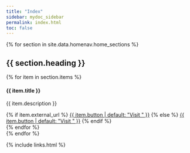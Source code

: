 ```yaml
---
title: "Index"
sidebar: mydoc_sidebar
permalink: index.html
toc: false
---
```


{% for section in site.data.homenav.home_sections %}
## {{ section.heading }}

<div class="row">
    {% for item in section.items %}
    <div class="col-md-4 col-sm-6">
        <div class="panel panel-default text-center">
            <div class="panel-heading">
                <span class="fa-stack fa-5x">
                      <i class="fas fa-circle fa-stack-2x text-primary"></i>
                      <i class="{{ item.icon }} fa-stack-1x fa-inverse"></i>
                </span>
            </div>
            <div class="panel-body">
                <h4>{{ item.title }}</h4>
                <p>{{ item.description }}</p>
                {% if item.external_url %}
                <a href="{{ item.external_url }}" class="btn btn-primary">{{ item.button | default: "Visit " }}</a>
                {% else %}
                <a href="{{ item.url | remove: "/" }}" class="btn btn-primary">{{ item.button | default: "Visit " }}</a>
                {% endif %}
            </div>
         </div>
    </div>
    {% endfor %}
</div>
{% endfor %}

{% include links.html %}

